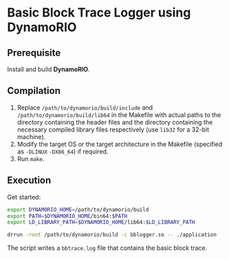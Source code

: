 # Basic Block Trace Logger using DynamoRIO

## Prerequisite

Install and build **DynamoRIO**.

## Compilation

1. Replace `/path/to/dynamorio/build/include` and `/path/to/dynamorio/build/lib64` in the Makefile with actual paths to the directory containing the header files and the directory containing the necessary compiled library files respectively (use `lib32` for a 32-bit machine).
2. Modify the target OS or the target architecture in the Makefile (specified as `-DLINUX` `-DX86_64`) if required.
3. Run `make`.

## Execution

Get started:
```sh
export DYNAMORIO_HOME=/path/to/dynamorio/build
export PATH=$DYNAMORIO_HOME/bin64:$PATH
export LD_LIBRARY_PATH=$DYNAMORIO_HOME/lib64:$LD_LIBRARY_PATH

drrun -root /path/to/dynamorio/build -c bblogger.so -- ./application
```

The script writes a `bbtrace.log` file that contains the basic block trace.